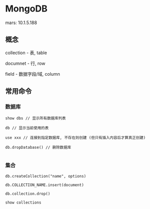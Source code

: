 # MongoDB

mars: 10.1.5.188



## 概念

collection - 表, table

documnet - 行, row

field - 数据字段/域, column



## 常用命令



### 数据库

```shell
show dbs // 显示所有数据库列表

db // 显示当前使用的表

use xxx // 连接到指定数据库, 不存在则创建 (但只有插入内容后才算真正创建)

db.dropDatabase() // 删除数据库


```



### 集合

```shell
db.createCollection("name", options)

db.COLLECTION_NAME.insert(document)

db.collection.drop()

show collections
```